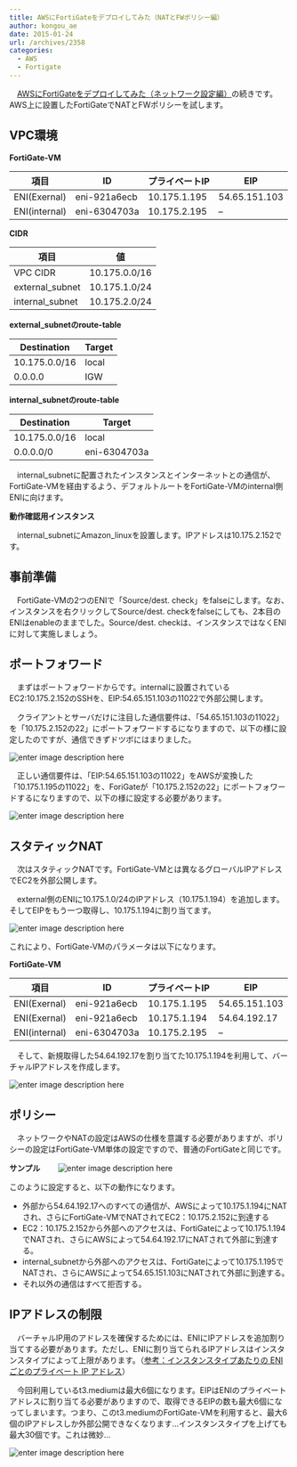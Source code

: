 ```yaml
---
title: AWSにFortiGateをデプロイしてみた（NATとFWポリシー編）
author: kongou_ae
date: 2015-01-24
url: /archives/2358
categories:
  - AWS
  - Fortigate
---
```

　[AWSにFortiGateをデプロイしてみた（ネットワーク設定編）][1]の続きです。AWS上に設置したFortiGateでNATとFWポリシーを試します。

## VPC環境

**FortiGate-VM** 

| 項目            | ID           | プライベートIP         | EIP               |
| ------------- | ------------ | ---------------- | ----------------- |
| ENI(Exernal)  | eni-921a6ecb | 10&#46;175.1.195 | 54&#46;65.151.103 |
| ENI(internal) | eni-6304703a | 10&#46;175.2.195 | &#8211;           |

**CIDR** 

| 項目              | 値                 |
| --------------- | ----------------- |
| VPC CIDR        | 10&#46;175.0.0/16 |
| external_subnet | 10&#46;175.1.0/24 |
| internal_subnet | 10&#46;175.2.0/24 |

**external_subnetのroute-table** 

| Destination       | Target |
| ----------------- | ------ |
| 10&#46;175.0.0/16 | local  |
| 0&#46;0.0.0       | IGW    |

**internal_subnetのroute-table** 

| Destination       | Target       |
| ----------------- | ------------ |
| 10&#46;175.0.0/16 | local        |
| 0&#46;0.0.0/0     | eni-6304703a |

　internal_subnetに配置されたインスタンスとインターネットとの通信が、FortiGate-VMを経由するよう、デフォルトルートをFortiGate-VMのinternal側ENIに向けます。

**動作確認用インスタンス**

　internal\_subnetにAmazon\_linuxを設置します。IPアドレスは10.175.2.152です。

## 事前準備

　FortiGate-VMの2つのENIで「Source/dest. check」をfalseにします。なお、インスタンスを右クリックしてSource/dest. checkをfalseにしても、2本目のENIはenableのままでした。Source/dest. checkは、インスタンスではなくENIに対して実施しましょう。

## ポートフォワード

　まずはポートフォワードからです。internalに設置されているEC2:10.175.2.152のSSHを、EIP:54.65.151.103の11022で外部公開します。

　クライアントとサーバだけに注目した通信要件は、「54.65.151.103の11022」を「10.175.2.152の22」にポートフォワードするになりますので、以下の様に設定したのですが、通信できずドツボにはまりました。

![enter image description here][2]

　正しい通信要件は、「EIP:54.65.151.103の11022」をAWSが変換した「10.175.1.195の11022」を、ForiGateが「10.175.2.152の22」にポートフォワードするになりますので、以下の様に設定する必要があります。

![enter image description here][3]

## スタティックNAT

　次はスタティックNATです。FortiGate-VMとは異なるグローバルIPアドレスでEC2を外部公開します。

　external側のENIに10.175.1.0/24のIPアドレス（10.175.1.194）を追加します。そしてEIPをもう一つ取得し、10.175.1.194に割り当てます。

![enter image description here][4]

これにより、FortiGate-VMのパラメータは以下になります。

**FortiGate-VM** 

| 項目            | ID           | プライベートIP         | EIP               |
| ------------- | ------------ | ---------------- | ----------------- |
| ENI(Exernal)  | eni-921a6ecb | 10&#46;175.1.195 | 54&#46;65.151.103 |
| ENI(Exernal)  | eni-921a6ecb | 10&#46;175.1.194 | 54&#46;64.192.17  |
| ENI(internal) | eni-6304703a | 10&#46;175.2.195 | &#8211;           |

　そして、新規取得した54.64.192.17を割り当てた10.175.1.194を利用して、バーチャルIPアドレスを作成します。

![enter image description here][3]

## ポリシー

　ネットワークやNATの設定はAWSの仕様を意識する必要がありますが、ポリシーの設定はFortiGate-VM単体の設定ですので、普通のFortiGateと同じです。

**サンプル**　 　![enter image description here][5]

このように設定すると、以下の動作になります。

  * 外部から54.64.192.17へのすべての通信が、AWSによって10.175.1.194にNATされ、さらにFortiGate-VMでNATされてEC2：10.175.2.152に到達する
  * EC2：10.175.2.152から外部へのアクセスは、FortiGateによって10.175.1.194でNATされ、さらにAWSによって54.64.192.17にNATされて外部に到達する。
  * internal_subnetから外部へのアクセスは、FortiGateによって10.175.1.195でNATされ、さらにAWSによって54.65.151.103にNATされて外部に到達する。
  * それ以外の通信はすべて拒否する。

## IPアドレスの制限

　バーチャルIP用のアドレスを確保するためには、ENIにIPアドレスを追加割り当てする必要があります。ただし、ENIに割り当てられるIPアドレスはインスタンスタイプによって上限があります。（[参考：インスタンスタイプあたりの ENI ごとのプライベート IP アドレス][6]）

　今回利用しているt3.mediumは最大6個になります。EIPはENIのプライベートアドレスに割り当てる必要がありますので、取得できるEIPの数も最大6個になってしまいます。つまり、このt3.mediumのFortiGate-VMを利用すると、最大6個のIPアドレスしか外部公開できなくなります&#8230;インスタンスタイプを上げても最大30個です。これは微妙&#8230;

![enter image description here][7]

 [1]: http://aimless.jp/blog/blog/archives/2317
 [2]: http://aimless.jp/blog/wp-content/uploads/2015/01/aws-fg-1.png
 [3]: http://aimless.jp/blog/wp-content/uploads/2015/01/aws-fg-2.png
 [4]: http://aimless.jp/blog/wp-content/uploads/2015/01/aws-fg-3.png
 [5]: http://aimless.jp/blog/wp-content/uploads/2015/01/aws-fg-4.png
 [6]: http://docs.aws.amazon.com/ja_jp/AWSEC2/latest/UserGuide/using-eni.html#AvailableIpPerENI
 [7]: http://aimless.jp/blog/wp-content/uploads/2015/01/aws-fg-5.png